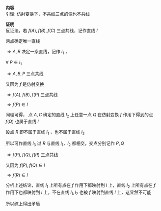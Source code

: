 **内容**  
引理: 仿射变换下，不共线三点的像也不共线  
  
**证明**  
反证法，若 $f(A),f(B),f(C)$ 三点共线，记作直线 $l$  
  
两点确定唯一直线  
  
$\Rightarrow A,B$ 决定一条直线，记作 $l_1$ ，  
  
$\forall\ P\in l_1$  
  
$\Rightarrow A,B,P$ 三点共线  
  
又因为 $f$ 是仿射变换  
  
$\Rightarrow f(A),f(B),f(P)$ 三点共线  
  
$\Rightarrow f(P)\in l$  
  
同理可得， 点 $A,C$ 确定的直线 $l_2$ 上任意一点 $Q$ 在仿射变换 $f$ 作用下得到的点 $f(Q)$ 也属于直线 $l$  
  
设点 $R$ 即不属于直线 $l_1$ ，也不属于直线 $l_2$  
  
所以可作直线 $l_3$ 过 $R$ 与直线 $l_1，l_2$ 都相交，交点分别记作 $P,Q$  
  
$\Rightarrow f(P),f(Q),f(R)$ 三点共线  
  
又因为 $f(P),f(Q)\in l$  
  
$\Rightarrow f(R)\in l$  
  
分析上述结论，直线 $l_1$ 上所有点在 $f$ 作用下都映射到 $l$ 上，直线 $l_2$ 上所有点在 $f$ 作用下也都映射到 $l$ 上，不在直线 $l_1,l_2$ 也被 $f$ 映射到直线 $l$ 上，这显然不可能  
  
所以综上得出矛盾  
